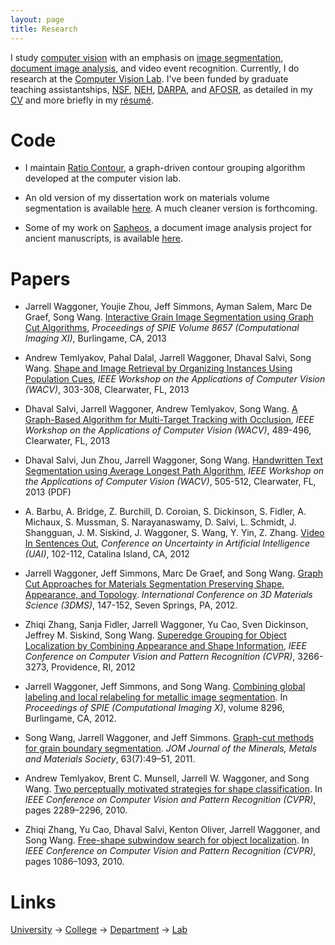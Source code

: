 ```yaml
---
layout: page
title: Research
---
```


I study [computer vision][1] with an emphasis on [image segmentation][2], [document image analysis][3], and video event recognition. Currently, I do research at the [Computer Vision Lab][4]. I've been funded by graduate teaching assistantships, [NSF][5], [NEH][6], [DARPA][7], and [AFOSR][15], as detailed in my [CV](/cv.pdf) and more briefly in my [résumé](/resume.pdf).

# Code

- I maintain [Ratio Contour][16], a graph-driven contour grouping
  algorithm developed at the computer vision lab.
  
- An old version of my dissertation work on materials volume
  segmentation is available [here][17].  A much cleaner version is
  forthcoming.
  
- Some of my work on [Sapheos][18], a document image analysis project
  for ancient manuscripts, is available [here][19].

# Papers

- Jarrell Waggoner, Youjie Zhou, Jeff Simmons, Ayman Salem, Marc De
  Graef, Song
  Wang. [Interactive Grain Image Segmentation using Graph Cut Algorithms][22],
  *Proceedings of SPIE Volume 8657 (Computational Imaging XI)*,
  Burlingame, CA, 2013

- Andrew Temlyakov, Pahal Dalal, Jarrell Waggoner, Dhaval Salvi, Song
  Wang. [Shape and Image Retrieval by Organizing Instances Using Population Cues][23],
  *IEEE Workshop on the Applications of Computer Vision (WACV)*,
  303-308, Clearwater, FL, 2013

- Dhaval Salvi, Jarrell Waggoner, Andrew Temlyakov, Song
  Wang. [A Graph-Based Algorithm for Multi-Target Tracking with Occlusion][24],
  *IEEE Workshop on the Applications of Computer Vision (WACV)*,
  489-496, Clearwater, FL, 2013

- Dhaval Salvi, Jun Zhou, Jarrell Waggoner, Song
  Wang. [Handwritten Text Segmentation using Average Longest Path Algorithm][25],
  *IEEE Workshop on the Applications of Computer Vision (WACV)*,
  505-512, Clearwater, FL, 2013 (PDF)

- A. Barbu, A. Bridge, Z. Burchill, D. Coroian, S. Dickinson,
  S. Fidler, A. Michaux, S. Mussman, S. Narayanaswamy, D. Salvi,
  L. Schmidt, J. Shangguan, J. M. Siskind, J. Waggoner, S. Wang,
  Y. Yin, Z. Zhang. [Video In Sentences Out][21], *Conference on
  Uncertainty in Artificial Intelligence (UAI)*, 102-112, Catalina
  Island, CA, 2012

- Jarrell Waggoner, Jeff Simmons, Marc De Graef, and Song Wang.
  [Graph Cut Approaches for Materials Segmentation Preserving Shape, Appearance, and Topology][20].
  *International Conference on 3D Materials Science (3DMS)*, 147-152,
  Seven Springs, PA, 2012.

- Zhiqi Zhang, Sanja Fidler, Jarrell Waggoner, Yu Cao, Sven Dickinson,
  Jeffrey M. Siskind, Song
  Wang. [Superedge Grouping for Object Localization by Combining Appearance and Shape Information][26],
  *IEEE Conference on Computer Vision and Pattern Recognition (CVPR)*,
  3266-3273, Providence, RI, 2012

- Jarrell Waggoner, Jeff Simmons, and Song Wang.
  [Combining global labeling and local relabeling for metallic image segmentation][8].
  In *Proceedings of SPIE (Computational Imaging X)*, volume 8296,
  Burlingame, CA, 2012.

- Song Wang, Jarrell Waggoner, and Jeff Simmons.
  [Graph-cut methods for grain boundary segmentation][9].  *JOM
  Journal of the Minerals, Metals and Materials Society*, 63(7):49–51,
  2011.

- Andrew Temlyakov, Brent C. Munsell, Jarrell W. Waggoner, and Song
  Wang. [Two perceptually motivated strategies for shape classification][10]. In
  *IEEE Conference on Computer Vision and Pattern Recognition (CVPR)*,
  pages 2289–2296, 2010.

- Zhiqi Zhang, Yu Cao, Dhaval Salvi, Kenton Oliver, Jarrell Waggoner,
  and Song
  Wang. [Free-shape subwindow search for object localization][11]. In
  *IEEE Conference on Computer Vision and Pattern Recognition (CVPR)*,
  pages 1086–1093, 2010.

# Links

[University][14] &rarr; [College][13] &rarr; [Department][12] &rarr; [Lab][4]

[//]: # (Broken links below)
[1]:  https://en.wikipedia.org/wiki/Computer_vision
[2]:  https://en.wikipedia.org/wiki/Segmentation_%28image_processing%29
[3]:  https://www.ias.ac.in/sadhana/Pdf2002Feb/pe989.pdf
[4]:  https://cvl.cse.sc.edu
[5]:  https://www.gk12.org
[6]:  https://www.neh.gov/grants/guidelines/digitalhumanitiesstartup.html
[7]:  https://www.darpa.mil/
[8]:  https://cse.sc.edu/~songwang/document/spie12.pdf
[9]:  https://cse.sc.edu/~songwang/document/jom11.pdf
[10]: https://cse.sc.edu/~songwang/document/cvpr10a.pdf
[11]: https://cse.sc.edu/~songwang/document/cvpr10b.pdf
[12]: https://www.cse.sc.edu
[13]: https://www.engr.sc.edu
[14]: https://www.sc.edu
[15]: https://www.wpafb.af.mil/afrl/afosr/
[16]: https://github.com/malloc47/ratio-contour
[17]: https://github.com/malloc47/matscicut
[18]: https://sapheos.org/
[19]: https://github.com/malloc47/digital-collation
[20]: https://cse.sc.edu/~songwang/document/3dms.pdf
[21]: https://www.cse.sc.edu/~songwang/document/uai12.pdf
[22]: https://www.cse.sc.edu/~songwang/document/spie13.pdf
[23]: https://www.cse.sc.edu/~songwang/document/wacv13a.pdf
[24]: https://www.cse.sc.edu/~songwang/document/wacv13b.pdf
[25]: https://www.cse.sc.edu/~songwang/document/wacv13c.pdf
[26]: https://www.cse.sc.edu/~songwang/document/cvpr12.pdf
